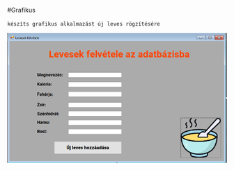 #Grafikus

`készíts grafikus alkalmazást új leves rögzítésére`


<img src="!futtatas-kep.PNG" alt="leves felvétele"/>

